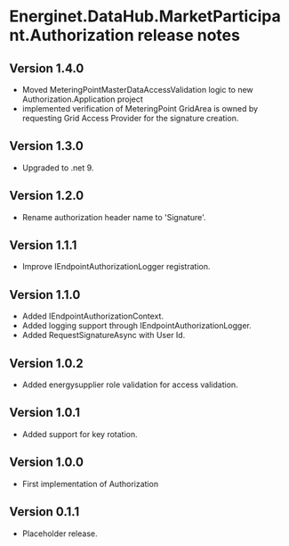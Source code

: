 # Energinet.DataHub.MarketParticipant.Authorization release notes

## Version 1.4.0

- Moved MeteringPointMasterDataAccessValidation logic to new Authorization.Application project
- implemented verification of MeteringPoint GridArea is owned by requesting Grid Access Provider for the signature creation.

## Version 1.3.0

- Upgraded to .net 9.

## Version 1.2.0

- Rename authorization header name to 'Signature'.

## Version 1.1.1

- Improve IEndpointAuthorizationLogger registration.

## Version 1.1.0

- Added IEndpointAuthorizationContext.
- Added logging support through IEndpointAuthorizationLogger.
- Added RequestSignatureAsync with User Id.

## Version 1.0.2

- Added energysupplier role validation for access validation.

## Version 1.0.1

- Added support for key rotation.

## Version 1.0.0

- First implementation of Authorization

## Version 0.1.1

- Placeholder release.
